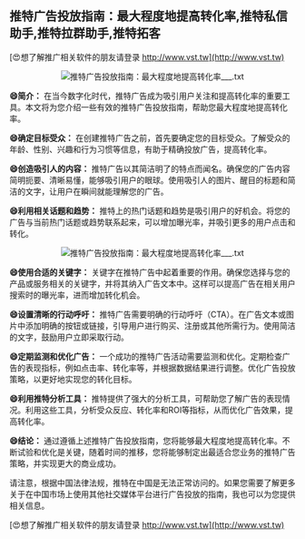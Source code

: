 ## **推特广告投放指南：最大程度地提高转化率,推特私信助手,推特拉群助手,推特拓客**

[😍想了解推广相关软件的朋友请登录 http://www.vst.tw](http://www.vst.tw)

 <center><img src="https://vst.tw/MP4/tuiguang/png/2.png" alt="推特广告投放指南：最大程度地提高转化率___.txt"></center>

**😄简介：**
在当今数字化时代，推特广告成为吸引用户关注和提高转化率的重要工具。本文将为您介绍一些有效的推特广告投放指南，帮助您最大程度地提高转化率。

**😄确定目标受众：**
在创建推特广告之前，首先要确定您的目标受众。了解受众的年龄、性别、兴趣和行为习惯等信息，有助于精确投放广告，提高转化率。

**😄创造吸引人的内容：**
推特广告以其简洁明了的特点而闻名。确保您的广告内容简明扼要、清晰易懂，能够吸引用户的眼球。使用吸引人的图片、醒目的标题和简洁的文字，让用户在瞬间就能理解您的广告。

**😄利用相关话题和趋势：**
推特上的热门话题和趋势是吸引用户的好机会。将您的广告与当前热门话题或趋势联系起来，可以增加曝光率，并吸引更多的用户点击和转化。

 <center><img src="https://vst.tw/MP4/tuiguang/png/3.png" alt="推特广告投放指南：最大程度地提高转化率___.txt"></center>

**😄使用合适的关键字：**
关键字在推特广告中起着重要的作用。确保您选择与您的产品或服务相关的关键字，并将其纳入广告文本中。这样可以提高广告在相关用户搜索时的曝光率，进而增加转化机会。

**😄设置清晰的行动呼吁：**
推特广告需要明确的行动呼吁（CTA）。在广告文本或图片中添加明确的按钮或链接，引导用户进行购买、注册或其他所需行为。使用简洁的文字，鼓励用户立即采取行动。

**😄定期监测和优化广告：**
一个成功的推特广告活动需要监测和优化。定期检查广告的表现指标，例如点击率、转化率等，并根据数据结果进行调整。优化广告投放策略，以更好地实现您的转化目标。

**😄利用推特分析工具：**
推特提供了强大的分析工具，可帮助您了解广告的表现情况。利用这些工具，分析受众反应、转化率和ROI等指标，从而优化广告效果，提高转化率。

**😄结论：**
通过遵循上述推特广告投放指南，您将能够最大程度地提高转化率。不断试验和优化是关键，随着时间的推移，您将能够制定出最适合您业务的推特广告策略，并实现更大的商业成功。

请注意，根据中国法律法规，推特在中国是无法正常访问的。如果您需要了解更多关于在中国市场上使用其他社交媒体平台进行广告投放的指南，我也可以为您提供相关信息。

[😍想了解推广相关软件的朋友请登录 http://www.vst.tw](http://www.vst.tw)



